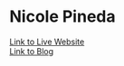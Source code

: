 # Nicole Pineda

[Link to Live Website](https://nicolepineda.github.io/Midterm_Project/)
<br>
[Link to Blog](https://nicolepinedawebdev.tumblr.com/post/173502550493/final-project)

